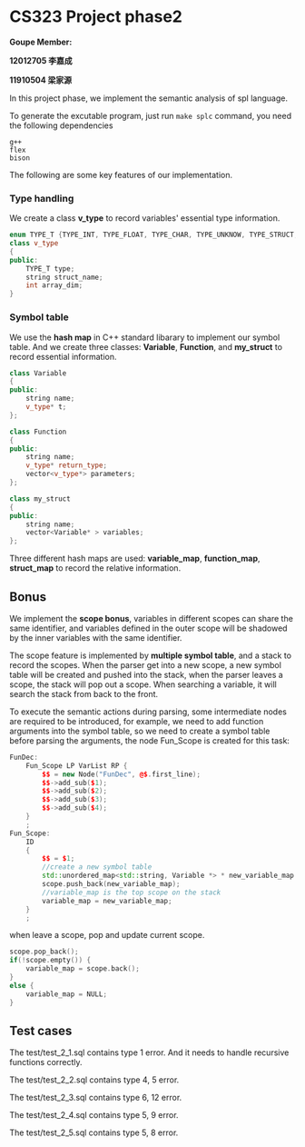 # CS323 Project phase2

**Goupe Member:**

**12012705 李嘉成**

**11910504 梁家源**

In this project phase, we implement the semantic analysis of spl language.

To generate the excutable program, just run `make splc` command,  you need the following dependencies

```
g++ 
flex
bison
```

The following are some key features of our implementation.
### Type handling

We create a class **v_type** to record variables' essential type information.

```C++
enum TYPE_T {TYPE_INT, TYPE_FLOAT, TYPE_CHAR, TYPE_UNKNOW, TYPE_STRUCT, TYPE_ERROR};
class v_type
{
public:
    TYPE_T type;
    string struct_name;
    int array_dim;
}
```

### Symbol table
We use the **hash map** in C++ standard libarary to implement our symbol table. And we create three classes: **Variable**, **Function**, and **my_struct** to record essential information. 

```C++
class Variable
{
public:
    string name;
    v_type* t;
};

class Function
{
public:
    string name;
    v_type* return_type;
    vector<v_type*> parameters; 
};

class my_struct
{
public:
    string name;
    vector<Variable* > variables;
};
```

Three different hash maps are used: **variable_map**, **function_map**, **struct_map** to record the relative information.

## Bonus

We implement the **scope bonus**, variables in different scopes can share the same identifier, and variables defined in the outer scope will be shadowed by the inner variables with the same identifier.

The scope feature is implemented by **multiple symbol table**, and a stack to record the scopes. When the parser get into a new scope, a new symbol table will be created and pushed into the stack, when the parser leaves a scope, the stack will pop out a scope. When searching a variable, it will search the stack from back to the front.

To execute the semantic actions during parsing, some intermediate nodes are required to be introduced, for example, we need to add function arguments into the symbol table, so we need to create a symbol table before parsing the arguments, the node Fun_Scope is created for this task:

```C++
FunDec:
    Fun_Scope LP VarList RP {
        $$ = new Node("FunDec", @$.first_line);
        $$->add_sub($1);
        $$->add_sub($2);
        $$->add_sub($3);
        $$->add_sub($4);
    }
    ;
Fun_Scope:
    ID
    {
        $$ = $1;
        //create a new symbol table
        std::unordered_map<std::string, Variable *> * new_variable_map = new unordered_map<std::string, Variable *>();
        scope.push_back(new_variable_map);
        //variable_map is the top scope on the stack
        variable_map = new_variable_map;
    }
    ;
```
when leave a scope, pop and update current scope.
```C++
scope.pop_back();
if(!scope.empty()) {
    variable_map = scope.back();
}
else {
    variable_map = NULL;
}
```

## Test cases

The test/test_2_1.sql contains type 1 error. And it needs to handle recursive functions correctly.

The test/test_2_2.sql contains type 4, 5 error.

The test/test_2_3.sql contains type 6, 12 error.

The test/test_2_4.sql contains type 5, 9 error.

The test/test_2_5.sql contains type 5, 8 error.
